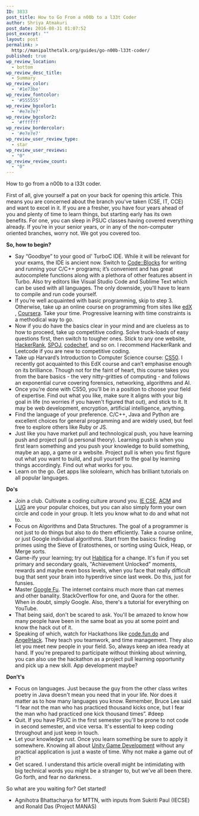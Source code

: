 ```yaml
---
ID: 3833
post_title: How to Go From a n00b to a l33t Coder
author: Shriya Atmakuri
post_date: 2016-08-31 01:07:52
post_excerpt: ""
layout: post
permalink: >
  http://manipalthetalk.org/guides/go-n00b-l33t-coder/
published: true
wp_review_location:
  - bottom
wp_review_desc_title:
  - Summary
wp_review_color:
  - '#1e73be'
wp_review_fontcolor:
  - '#555555'
wp_review_bgcolor1:
  - '#e7e7e7'
wp_review_bgcolor2:
  - '#ffffff'
wp_review_bordercolor:
  - '#e7e7e7'
wp_review_user_review_type:
  - star
wp_review_user_reviews:
  - "0"
wp_review_review_count:
  - "0"
---
```

How to go from a n00b to a l33t coder.

First of all, give yourself a pat on your back for opening this article. This means you are concerned about the branch you've taken (CSE, IT, CCE) and want to excel in it. If you are a fresher, you have four years ahead of you and plenty of time to learn things, but starting early has its own benefits. For one, you can sleep in PSUC classes having covered everything already. If you’re in your senior years, or in any of the non-computer oriented branches, worry not. We got you covered too.

<b>So, how to begin?</b>
<ul>
 	<li>Say “Goodbye” to your good ol’ TurboC IDE. While it will be relevant for your exams, the IDE is ancient now. Switch to <a href="http://www.codeblocks.org/" xlink="href">Code::Blocks</a> for writing and running your C/C++ programs; it’s convenient and has great autocomplete functions along with a plethora of other features absent in Turbo. Also try editors like Visual Studio Code and Sublime Text which can be used with all languages. The only downside, you'll have to learn to compile and run code yourself.</li>
 	<li>If you’re well acquainted with basic programming, skip to step 3. Otherwise, take up an online course on programming from sites like <a href="https://www.edx.org/" xlink="href">edX</a> , <a href="https://www.coursera.org/" xlink="href">Coursera</a>. Take your time. Progressive learning with time constraints is a methodical way to go.</li>
 	<li>Now if you do have the basics clear in your mind and are clueless as to how to proceed, take up competitive coding. Solve truck-loads of easy questions first, then switch to tougher ones. Stick to any one website, <a href="https://www.hackerrank.com" xlink="href">HackerRank</a>, <a href="http://www.spoj.com/" xlink="href">SPOJ</a>, <a href="http://www.codechef.com" xlink="href">codechef</a>, and so on. I recommend HackerRank and Leetcode if you are new to competitive coding.</li>
 	<li>Take up Harvard’s Introduction to Computer Science course: <a href="https://www.edx.org/course/introduction-computer-science-harvardx-cs50x" xlink="href">CS50</a>. I recently got acquainted to this EdX course and can’t emphasise enough on its brilliance. Though not for the faint of heart, this course takes you from the bare basics - the very nitty-gritties of computing - and follows an exponential curve covering forensics, networking, algorithms and AI.</li>
 	<li>Once you're done with CS50, you'll be in a position to choose your field of expertise. Find out what you like, make sure it aligns with your big goal in life (no worries if you haven't figured that out), and stick to it. It may be web development, encryption, artificial intelligence, anything.</li>
 	<li>Find the language of your preference. C/C++, Java and Python are excellent choices for general programming and are widely used, but feel free to explore others like Ruby or JS.</li>
 	<li>Just like you have market pull and technological push, you have learning push and project pull (a personal theory). Learning push is when you first learn something and you push your knowledge to build something, maybe an app, a game or a website. Project pull is when you first figure out what you want to build, and pull yourself to the goal by learning things accordingly. Find out what works for you.</li>
 	<li>Learn on the go. Get apps like sololearn, which has brilliant tutorials on all popular languages.</li>
</ul>
<b>Do's</b>
<ul>
 	<li>Join a club. Cultivate a coding culture around you. <a href="https://www.facebook.com/iecsemanipal" xlink="href">IE CSE</a>, <a href="https://www.facebook.com/acm.manipal/?fref=ts" xlink="href">ACM</a> and <a href="https://www.facebook.com/LUGManipal/?fref=ts" xlink="href">LUG</a> are your popular choices, but you can also simply form your own circle and code in your group. It lets you know what to do and what not to.</li>
 	<li>Focus on Algorithms and Data Structures. The goal of a programmer is not just to do things but also to do them efficiently. Take a course online, or just Google individual algorithms. Start from the basics: finding primes using the Sieve of Eratosthenes, or sorting using Quick, Heap, or Merge sorts.</li>
 	<li>Game-ify your learning; try out <a href="https://habitica.com/" xlink="href">Habitica</a> for a change. It's fun if you set  primary and secondary goals, "Achievement Unlocked" moments, rewards and maybe even boss levels, when you face that really difficult bug that sent your brain into hyperdrive since last week. Do this, just for funsies.</li>
 	<li>Master <a href="http://www.urbandictionary.com/define.php?term=google-fu" xlink="href">Google Fu</a>. The internet contains much more than cat memes and other banality. StackOverflow for one, and Quora for the other. When in doubt, simply Google. Also, there's a tutorial for everything on YouTube.</li>
 	<li>That being said, don't be scared to ask. You'll be amazed to know how many people have been in the same boat as you at some point and know the hack out of it.</li>
 	<li>Speaking of which, watch for Hackathons like <a href="https://www.acadaccelerator.com/Home/Events" xlink="href">code.fun.do</a> and<a href="http://angelhack.com/" xlink="href"> AngelHack</a>. They teach you teamwork, and time management. They also let you meet new people in your field. So, always keep an idea ready at hand. If you're prepared to participate without thinking about winning, you can also use the hackathon as a project pull learning opportunity and pick up a new skill. App development maybe?</li>
</ul>
<b>Don't's</b>
<ul>
 	<li>Focus on languages. Just because the guy from the other class writes poetry in Java doesn't mean you need that in your life. Nor does it matter as to how many languages you know. Remember, Bruce Lee said “I fear not the man who has practiced thousand kicks once, but I fear the man who had practiced one kick thousand times”. #deep</li>
 	<li>Quit. If you have PSUC in the first semester you'll be prone to not code in second semester, and vice versa. It's essential to keep coding throughout and just keep in touch.</li>
 	<li>Let your knowledge rust. Once you learn something be sure to apply it somewhere. Knowing all about <a href="https://unity3d.com/" xlink="href">Unity Game Development</a> without any practical application is just a waste of time. Why not make a game out of it?</li>
 	<li>Get scared. I understand this article overall might be intimidating with big technical words you might be a stranger to, but we've all been there. Go forth, and fear no darkness.</li>
</ul>
So what are you waiting for? Get started!

- Agnihotra Bhattacharya for MTTN, with inputs from Sukriti Paul (IECSE) and Ronald Das (Project MANAS)